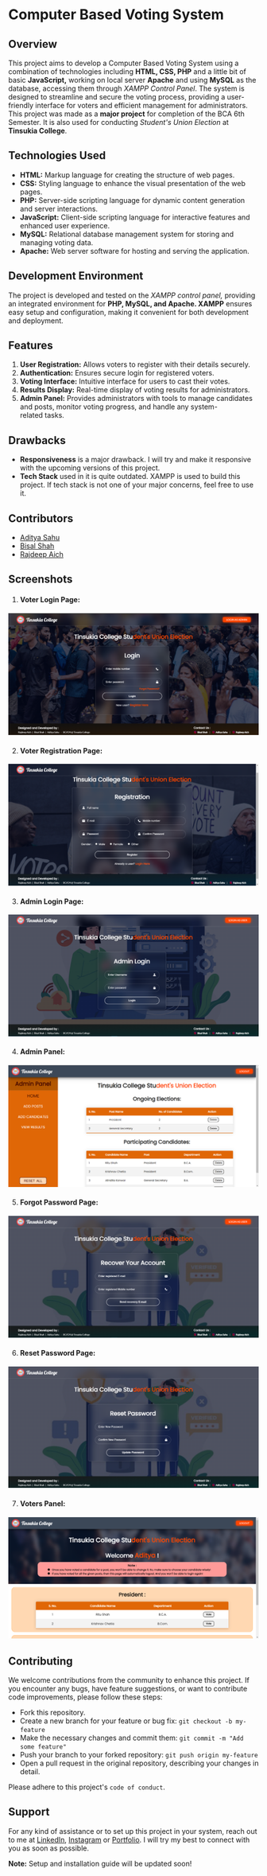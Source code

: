 # Computer Based Voting System


## Overview

This project aims to develop a Computer Based Voting System using a combination of technologies including **HTML, CSS, PHP** and a little bit of basic **JavaScript,** working on local server **Apache** and using **MySQL** as the database, accessing them through _*XAMPP Control Panel*_. The system is designed to streamline and secure the voting process, providing a user-friendly interface for voters and efficient management for administrators. This project was made as a **major project** for completion of the BCA 6th Semester. It is also used for conducting _*Student's Union Election*_ at **Tinsukia College**.


## Technologies Used

- **HTML:** Markup language for creating the structure of web pages. 
- **CSS:** Styling language to enhance the visual presentation of the web pages.
- **PHP:** Server-side scripting language for dynamic content generation and server interactions.
- **JavaScript:** Client-side scripting language for interactive features and enhanced user experience.
- **MySQL:** Relational database management system for storing and managing voting data.
- **Apache:** Web server software for hosting and serving the application.


## Development Environment

The project is developed and tested on the _*XAMPP control panel,*_ providing an integrated environment for **PHP, MySQL, and Apache. XAMPP** ensures easy setup and configuration, making it convenient for both development and deployment.


## Features

1. **User Registration:** Allows voters to register with their details securely.
2. **Authentication:** Ensures secure login for registered voters.
3. **Voting Interface:** Intuitive interface for users to cast their votes.
4. **Results Display:** Real-time display of voting results for administrators.
5. **Admin Panel:** Provides administrators with tools to manage candidates and posts, monitor voting progress, and handle any system-related tasks.


## Drawbacks

- **Responsiveness** is a major drawback. I will try and make it responsive with the upcoming versions of this project.
- **Tech Stack** used in it is quite outdated. XAMPP is used to build this project. If tech stack is not one of your major concerns, feel free to use it.


## Contributors

- [Aditya Sahu](https://www.instagram.com/adityasahu395/)
- [Bisal Shah](https://www.instagram.com/kunal__shah1/)
- [Rajdeep Aich](https://www.instagram.com/_.rjdp_/)


## Screenshots

1. #### Voter Login Page:
![User Login Page](https://raw.githubusercontent.com/Rjdp24/Com-Based-Voting-System/main/Resources/Screenshots/User_Login_Page.png)

2. #### Voter Registration Page:
![User Registration Page](https://raw.githubusercontent.com/Rjdp24/Com-Based-Voting-System/main/Resources/Screenshots/User_Registration_Page.png)

3. #### Admin Login Page:
![Admin Login Page](https://raw.githubusercontent.com/Rjdp24/Com-Based-Voting-System/main/Resources/Screenshots/Admin_Login_Page.png)

4. #### Admin Panel:
![Admin Panel Home Page](https://raw.githubusercontent.com/Rjdp24/Com-Based-Voting-System/main/Resources/Screenshots/Admin_Panel_Homepage.png)

5. #### Forgot Password Page:
![Forgot Password Page](https://raw.githubusercontent.com/Rjdp24/Com-Based-Voting-System/main/Resources/Screenshots/Forget_Password_Page%20.png)

6. #### Reset Password Page:
![Reset Password Page](https://raw.githubusercontent.com/Rjdp24/Com-Based-Voting-System/main/Resources/Screenshots/Reset_Password_Page.png)

7. #### Voters Panel:
![Voters Panel Page](https://raw.githubusercontent.com/Rjdp24/Com-Based-Voting-System/main/Resources/Screenshots/Voters_Panel_Page.png)


## Contributing

We welcome contributions from the community to enhance this project. If you encounter any bugs, have feature suggestions, or want to contribute code improvements, please follow these steps:
- Fork this repository.
- Create a new branch for your feature or bug fix: `git checkout -b my-feature`
- Make the necessary changes and commit them: `git commit -m "Add some feature"`
- Push your branch to your forked repository: `git push origin my-feature`
- Open a pull request in the original repository, describing your changes in detail.

Please adhere to this project's `code of conduct`.


## Support

For any kind of assistance or to set up this project in your system, reach out to me at [LinkedIn](www.linkedin.com/in/bisal-shah-b8bb9b2a1),
[Instagram](https://www.instagram.com/kunal__shah1/) or 
[Portfolio]([https://shahbisal.github.io/PORTFOLIO1/). I will try my best to connect with you as soon as possible.

**Note:** Setup and installation guide will be updated soon!

